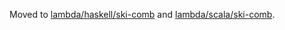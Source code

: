 Moved to [lambda/haskell/ski-comb](https://github.com/koba-e964/lambda/tree/master/haskell/ski-comb) and [lambda/scala/ski-comb](https://github.com/koba-e964/lambda/tree/master/scala/ski-comb).
